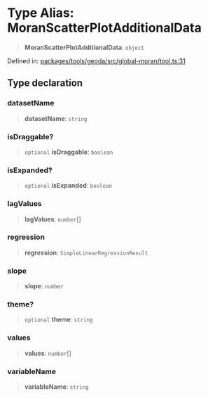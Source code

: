 # Type Alias: MoranScatterPlotAdditionalData

> **MoranScatterPlotAdditionalData**: `object`

Defined in: [packages/tools/geoda/src/global-moran/tool.ts:31](https://github.com/GeoDaCenter/openassistant/blob/0a6a7e7306d75a25dc968b3117f04cb7bd613bec/packages/tools/geoda/src/global-moran/tool.ts#L31)

## Type declaration

### datasetName

> **datasetName**: `string`

### isDraggable?

> `optional` **isDraggable**: `boolean`

### isExpanded?

> `optional` **isExpanded**: `boolean`

### lagValues

> **lagValues**: `number`[]

### regression

> **regression**: `SimpleLinearRegressionResult`

### slope

> **slope**: `number`

### theme?

> `optional` **theme**: `string`

### values

> **values**: `number`[]

### variableName

> **variableName**: `string`
